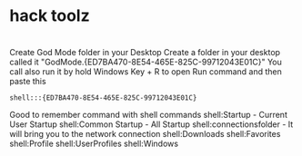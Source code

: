 # hack toolz

#

Create God Mode folder in your Desktop
Create a folder in your desktop called it
"GodMode.{ED7BA470-8E54-465E-825C-99712043E01C}"
You call also run it by hold Windows Key + R to open Run command and then paste this
````
shell:::{ED7BA470-8E54-465E-825C-99712043E01C}
````
Good to remember command with shell commands
shell:Startup - Current User Startup
shell:Common Startup - All Startup
shell:connectionsfolder - It will bring you to the network connection
shell:Downloads
shell:Favorites
shell:Profile
shell:UserProfiles
shell:Windows

